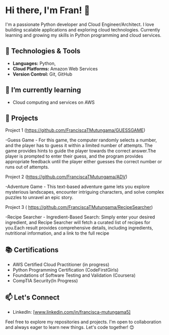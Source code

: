 # Hi there, I'm Fran! 👋
I'm a passionate Python developer and Cloud Engineer/Architect. I love building scalable applications and exploring cloud technologies. Currently learning and growing my skills in Python programming and cloud services.

## 🔧 Technologies & Tools
- **Languages:** Python, 
- **Cloud Platforms:** Amazon Web Services
- **Version Control:** Git, GitHub

## 🌱 I’m currently learning
- Cloud computing and services on AWS 


## 💼 Projects
Project 1 (https://github.com/FranciscaTMutungama/GUESSGAME)

-Guess Game - For this game, the computer randomly selects a number, and the player has to guess it within a limited number of attempts. The game provides hints to guide the player towards the correct answer.The player is prompted to enter their guess, and the program provides appropriate feedback until the player either guesses the correct number or runs out of attempts. 

Project 2 (https://github.com/FranciscaTMutungama/ADV)

-Adventure Game - This text-based adventure game lets you explore mysterious landscapes, encounter intriguing characters, and solve complex puzzles to unravel an epic story.

Project 3 ( https://github.com/FranciscaTMutungama/RecipeSearcher)

-Recipe Searcher - Ingredient-Based Search: Simply enter your desired ingredient, and Recipe Searcher will fetch a curated list of recipes for you.Each result provides comprehensive details, including ingredients, nutritional information, and a link to the full recipe


## 📚 Certifications
- AWS Certified Cloud Practitioner (in progress)
- Python Programming Certification (CodeFirstGirls)
- Foundations of Software Testing and Validation (Coursera)
- CompTIA Security(In Progress)

## 📫 Let's Connect
- LinkedIn: [www.linkedin.com/in/francisca-mutungama5]
  

Feel free to explore my repositories and projects. I'm open to collaboration and always eager to learn new things. Let's code together! 😊

